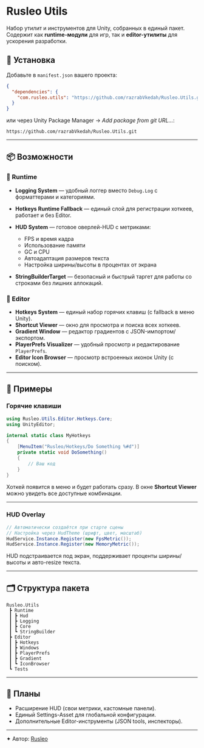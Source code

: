 # Rusleo Utils

Набор утилит и инструментов для Unity, собранных в единый пакет.
Содержит как **runtime-модули** для игр, так и **editor-утилиты** для ускорения разработки.

## 🚀 Установка

Добавьте в `manifest.json` вашего проекта:

```json
{
  "dependencies": {
    "com.rusleo.utils": "https://github.com/razrabVkedah/Rusleo.Utils.git#1.0.0"
  }
}
```

или через Unity Package Manager → *Add package from git URL...*:

```
https://github.com/razrabVkedah/Rusleo.Utils.git
```

---

## 📦 Возможности

### 🔹 Runtime

* **Logging System** — удобный логгер вместо `Debug.Log` с форматтерами и категориями.
* **Hotkeys Runtime Fallback** — единый слой для регистрации хоткеев, работает и без Editor.
* **HUD System** — готовое оверлей-HUD с метриками:

  * FPS и время кадра
  * Использование памяти
  * GC и CPU
  * Автоадаптация размеров текста
  * Настройка ширины/высоты в процентах от экрана
* **StringBuilderTarget** — безопасный и быстрый таргет для работы со строками без лишних аллокаций.

### 🔹 Editor

* **Hotkeys System** — единый набор горячих клавиш (с fallback в меню Unity).
* **Shortcut Viewer** — окно для просмотра и поиска всех хоткеев.
* **Gradient Window** — редактор градиентов с JSON-импортом/экспортом.
* **PlayerPrefs Visualizer** — удобный просмотр и редактирование `PlayerPrefs`.
* **Editor Icon Browser** — просмотр встроенных иконок Unity (с поиском).

---

## 🔑 Примеры

### Горячие клавиши

```csharp
using Rusleo.Utils.Editor.Hotkeys.Core;
using UnityEditor;

internal static class MyHotkeys
{
    [MenuItem("Rusleo/Hotkeys/Do Something %#d")]
    private static void DoSomething()
    {
        // Ваш код
    }
}
```

Хоткей появится в меню и будет работать сразу.
В окне **Shortcut Viewer** можно увидеть все доступные комбинации.

---

### HUD Overlay

```csharp
// Автоматически создаётся при старте сцены
// Настройка через HudTheme (шрифт, цвет, масштаб)
HudService.Instance.Register(new FpsMetric());
HudService.Instance.Register(new MemoryMetric());
```

HUD подстраивается под экран, поддерживает проценты ширины/высоты и авто-resize текста.

---

## 🗂 Структура пакета

```
Rusleo.Utils
 ┣ Runtime
 ┃ ┣ Hud
 ┃ ┣ Logging
 ┃ ┣ Core
 ┃ ┗ StringBuilder
 ┣ Editor
 ┃ ┣ Hotkeys
 ┃ ┣ Windows
 ┃ ┣ PlayerPrefs
 ┃ ┣ Gradient
 ┃ ┗ IconBrowser
 ┗ Tests
```

---

## 📌 Планы

* Расширение HUD (свои метрики, кастомные панели).
* Единый Settings-Asset для глобальной конфигурации.
* Дополнительные Editor-инструменты (JSON tools, инспекторы).

---

✦ Автор: [Rusleo](https://github.com/razrabVkedah)
